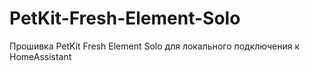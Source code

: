 # PetKit-Fresh-Element-Solo
Прошивка PetKit Fresh Element Solo для локального подключения к HomeAssistant
